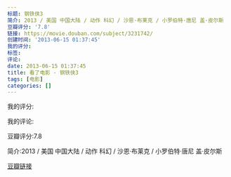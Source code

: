 ```yaml
---
标题: 钢铁侠3
简介: 2013 / 美国 中国大陆 / 动作 科幻 / 沙恩·布莱克 / 小罗伯特·唐尼 盖·皮尔斯
豆瓣评分: '7.8'
链接: https://movie.douban.com/subject/3231742/
创建时间: '2013-06-15 01:37:45'
我的评分:
标签:
评论:
date: 2013-06-15 01:37:45
title: 看了电影 - 钢铁侠3
tags: [电影]
categories: []
---
```


我的评分:

我的评论:

豆瓣评分:7.8

简介:2013 / 美国 中国大陆 / 动作 科幻 / 沙恩·布莱克 / 小罗伯特·唐尼 盖·皮尔斯

[豆瓣链接](https://movie.douban.com/subject/3231742/)

